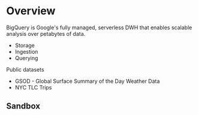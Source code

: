 # Overview

BigQuery is Google's fully managed, serverless DWH that enables scalable analysis over petabytes of data.  

- Storage
- Ingestion
- Querying

Public datasets  
- GSOD - Global Surface Summary of the Day Weather Data
- NYC TLC Trips

## Sandbox
